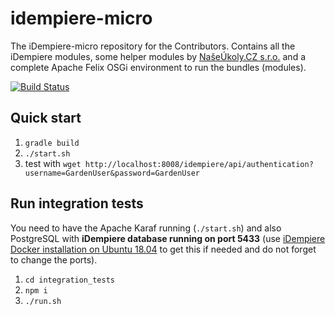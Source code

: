 # idempiere-micro
The iDempiere-micro repository for the Contributors. Contains all the iDempiere modules, some helper modules by [NašeÚkoly.CZ s.r.o.](http://www.naseukoly.cz) and a complete Apache Felix OSGi environment to run the bundles (modules).

[![Build Status](https://travis-ci.org/iDempiere-micro/idempiere-micro.svg?branch=master)](https://travis-ci.org/iDempiere-micro/idempiere-micro)

## Quick start

1. `gradle build`
2. `./start.sh`
3. test with `wget http://localhost:8008/idempiere/api/authentication?username=GardenUser&password=GardenUser`

## Run integration tests
You need to have the Apache Karaf running (`./start.sh`) and also PostgreSQL with **iDempiere database running on port 5433** (use [iDempiere Docker installation on Ubuntu 18.04](http://support.hsharp.software/display/IDEMPIERE/iDempiere+Docker+installation+on+Ubuntu+18.04) to get this if needed and do not forget to change the ports).

1. `cd integration_tests`
2. `npm i`
3. `./run.sh`
